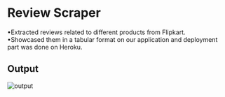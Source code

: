 # Review Scraper 

•Extracted reviews related to different products from Flipkart.</br>
•Showcased them in a tabular format on our application and deployment part was done on Heroku.
## Output
<img src="output.png" alt="output">
